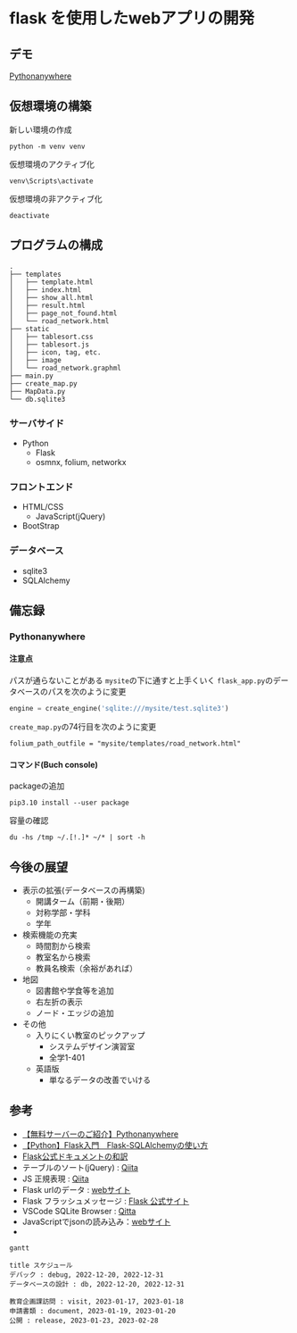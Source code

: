 # flask を使用したwebアプリの開発

## デモ
[Pythonanywhere](https://naokey.pythonanywhere.com/)

## 仮想環境の構築

新しい環境の作成
```
python -m venv venv
```

仮想環境のアクティブ化
```
venv\Scripts\activate
```

仮想環境の非アクティブ化
```
deactivate
```

## プログラムの構成

```
.
├── templates
│   ├── template.html
│   ├── index.html
│   ├── show_all.html
│   ├── result.html
│   ├── page_not_found.html
│   └── road_network.html
├── static
│   ├── tablesort.css
│   ├── tablesort.js
│   ├── icon, tag, etc.
│   ├── image
│   └── road_network.graphml
├── main.py
├── create_map.py
├── MapData.py
└── db.sqlite3
```

### サーバサイド
- Python
  - Flask
  - osmnx, folium, networkx

### フロントエンド
- HTML/CSS
    - JavaScript(jQuery)
- BootStrap

### データベース
- sqlite3
- SQLAlchemy


## 備忘録
### Pythonanywhere
#### 注意点
パスが通らないことがある
`mysite`の下に通すと上手くいく
`flask_app.py`のデータベースのパスを次のように変更
```python
engine = create_engine('sqlite:///mysite/test.sqlite3')
```
`create_map.py`の74行目を次のように変更
```pyhton
folium_path_outfile = "mysite/templates/road_network.html"
```

#### コマンド(Buch console)
packageの追加
```
pip3.10 install --user package
```

容量の確認
```
du -hs /tmp ~/.[!.]* ~/* | sort -h
```

## 今後の展望

- 表示の拡張(データベースの再構築)
  - 開講ターム（前期・後期）
  - 対称学部・学科
  - 学年
- 検索機能の充実
  - 時間割から検索
  - 教室名から検索
  - 教員名検索（余裕があれば）
- 地図
  - 図書館や学食等を追加
  - 右左折の表示
  - ノード・エッジの追加
- その他
  - 入りにくい教室のピックアップ
    - システムデザイン演習室
    - 全学1-401
  - 英語版
    - 単なるデータの改善でいける

## 参考

- [【無料サーバーのご紹介】Pythonanywhere](https://blog.codecamp.jp/programming-free-server-1)
- [【Python】Flask入門　Flask-SQLAlchemyの使い方](https://shigeblog221.com/flask-sqlalchemy/)
- [Flask公式ドキュメントの和訳](https://msiz07-flask-docs-ja.readthedocs.io/ja/latest/quickstart.html)
- テーブルのソート(jQuery) : [Qiita](https://qiita.com/fromage-blanc/items/94b90e2b9431884ad6fc)
- JS 正規表現 : [Qiita](https://qiita.com/iLLviA/items/b6bf680cd2408edd050f)
- Flask urlのデータ : [webサイト](https://www.web-dev-qa-db-ja.com/ja/python/flask%E3%83%AA%E3%82%AF%E3%82%A8%E3%82%B9%E3%83%88%E3%81%AEurl%E3%81%AE%E3%81%95%E3%81%BE%E3%81%96%E3%81%BE%E3%81%AA%E9%83%A8%E5%88%86%E3%82%92%E5%8F%96%E5%BE%97%E3%81%99%E3%82%8B%E3%81%AB%E3%81%AF%E3%81%A9%E3%81%86%E3%81%99%E3%82%8C%E3%81%B0%E3%82%88%E3%81%84%E3%81%A7%E3%81%99%E3%81%8B%EF%BC%9F/1072136546/)
- Flask フラッシュメッセージ : [Flask 公式サイト](https://msiz07-flask-docs-ja.readthedocs.io/ja/latest/patterns/flashing.html)
- VSCode SQLite Browser : [Qitta](https://qiita.com/ritya/items/098835a96f3fcf7c6661)
- JavaScriptでjsonの読み込み：[webサイト](https://muttaan.com/js-json/)
- 


```mermaid
gantt

title スケジュール
デバック : debug, 2022-12-20, 2022-12-31
データベースの設計 : db, 2022-12-20, 2022-12-31

教育企画課訪問 : visit, 2023-01-17, 2023-01-18
申請書類 : document, 2023-01-19, 2023-01-20
公開 : release, 2023-01-23, 2023-02-28


```